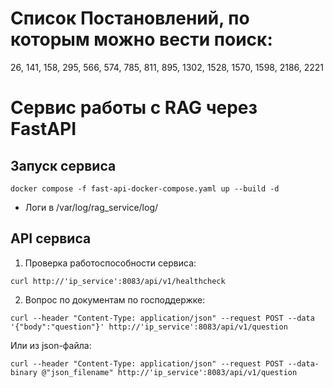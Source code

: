 # Список Постановлений, по которым можно вести поиск:
26, 141, 158, 295, 566, 574, 785, 811, 895, 1302, 1528, 1570, 1598, 2186, 2221

# Сервис работы с RAG через FastAPI

## Запуск сервиса
```shell
docker compose -f fast-api-docker-compose.yaml up --build -d
```
- Логи в /var/log/rag_service/log/

## API сервиса
1. Проверка работоспособности сервиса:
```shell
curl http://'ip_service':8083/api/v1/healthcheck
```
2. Вопрос по документам по господдержке:
```shell
curl --header "Content-Type: application/json" --request POST --data '{"body":"question"}' http://'ip_service':8083/api/v1/question
```
Или из json-файла:
```shell
curl --header "Content-Type: application/json" --request POST --data-binary @"json_filename" http://'ip_service':8083/api/v1/question
```
